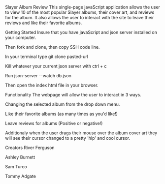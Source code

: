 Slayer Album Review
This single-page javaScript application allows the user to view 10 of the most popular Slayer albums, their cover art, and reviews for the album. It also allows the user to interact with the site to leave their reviews and like their favorite albums.

Getting Started
Insure that you have javaScript and json server installed on your computer.

Then fork and clone, then copy SSH code line.

In your terminal type git clone pasted-url

Kill whatever your current json server with ctrl + c

Run json-server --watch db.json

Then open the index html file in your browser.

Functionality
The webpage will allow the user to interact in 3 ways.

Changing the selected album from the drop down menu.

Like their favorite albums (as many times as you'd like!)

Leave reviews for albums (Positive or negative!)

Additionaly when the user drags their mouse over the album cover art they will see their cursor changed to a pretty 'hip' and cool cursor.

Creators
River Ferguson

Ashley Burnett

Sam Turco

Tommy Adgate